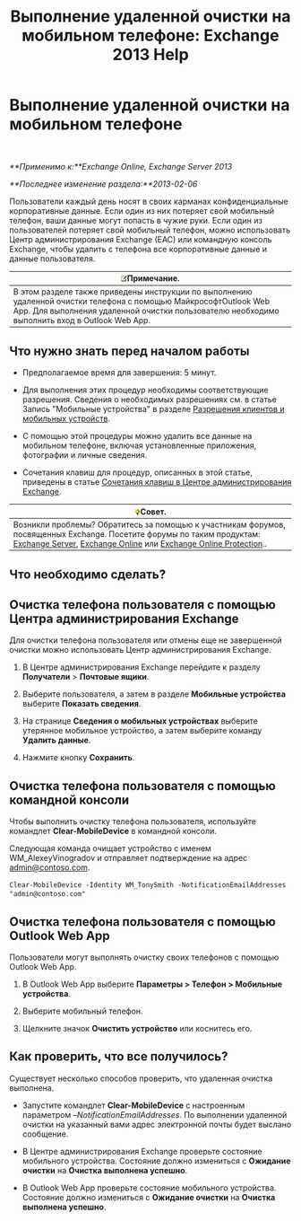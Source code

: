 ﻿---
title: 'Выполнение удаленной очистки на мобильном телефоне: Exchange 2013 Help'
TOCTitle: Выполнение удаленной очистки на мобильном телефоне
ms:assetid: 67ba838e-031d-4a98-b277-170683b6f520
ms:mtpsurl: https://technet.microsoft.com/ru-ru/library/Aa998614(v=EXCHG.150)
ms:contentKeyID: 52059147
ms.date: 04/30/2018
mtps_version: v=EXCHG.150
ms.translationtype: HT
---

# Выполнение удаленной очистки на мобильном телефоне

 

_**Применимо к:**Exchange Online, Exchange Server 2013_

_**Последнее изменение раздела:**2013-02-06_

Пользователи каждый день носят в своих карманах конфиденциальные корпоративные данные. Если один из них потеряет свой мобильный телефон, ваши данные могут попасть в чужие руки. Если один из пользователей потеряет свой мобильный телефон, можно использовать Центр администрирования Exchange (EAC) или командную консоль Exchange, чтобы удалить с телефона все корпоративные данные и данные пользователя.

<table>
<thead>
<tr class="header">
<th><img src="images/JJ126620.note(EXCHG.150).gif" title="Примечание" alt="Примечание" />Примечание.</th>
</tr>
</thead>
<tbody>
<tr class="odd">
<td>В этом разделе также приведены инструкции по выполнению удаленной очистки телефона с помощью МайкрософтOutlook Web App. Для выполнения удаленной очистки пользователю необходимо выполнить вход в Outlook Web App.</td>
</tr>
</tbody>
</table>


## Что нужно знать перед началом работы

  - Предполагаемое время для завершения: 5 минут.

  - Для выполнения этих процедур необходимы соответствующие разрешения. Сведения о необходимых разрешениях см. в статье Запись "Мобильные устройства" в разделе [Разрешения клиентов и мобильных устройств](clients-and-mobile-devices-permissions-exchange-2013-help.md).

  - С помощью этой процедуры можно удалить все данные на мобильном телефоне, включая установленные приложения, фотографии и личные сведения.

  - Сочетания клавиш для процедур, описанных в этой статье, приведены в статье [Сочетания клавиш в Центре администрирования Exchange](keyboard-shortcuts-in-the-exchange-admin-center-exchange-online-protection-help.md).

<table>
<thead>
<tr class="header">
<th><img src="images/Bb124558.tip(EXCHG.150).gif" title="Совет" alt="Совет" />Совет.</th>
</tr>
</thead>
<tbody>
<tr class="odd">
<td>Возникли проблемы? Обратитесь за помощью к участникам форумов, посвященных Exchange. Посетите форумы по таким продуктам: <a href="https://go.microsoft.com/fwlink/p/?linkid=60612">Exchange Server</a>, <a href="https://go.microsoft.com/fwlink/p/?linkid=267542">Exchange Online</a> или <a href="https://go.microsoft.com/fwlink/p/?linkid=285351">Exchange Online Protection</a>..</td>
</tr>
</tbody>
</table>


## Что необходимо сделать?

## Очистка телефона пользователя с помощью Центра администрирования Exchange

Для очистки телефона пользователя или отмены еще не завершенной очистки можно использовать Центр администрирования Exchange.

1.  В Центре администрирования Exchange перейдите к разделу **Получатели** \> **Почтовые ящики**.

2.  Выберите пользователя, а затем в разделе **Мобильные устройства** выберите **Показать сведения**.

3.  На странице **Сведения о мобильных устройствах** выберите утерянное мобильное устройство, а затем выберите команду **Удалить данные**.

4.  Нажмите кнопку **Сохранить**.

## Очистка телефона пользователя с помощью командной консоли

Чтобы выполнить очистку телефона пользователя, используйте командлет **Clear-MobileDevice** в командной консоли.

Следующая команда очищает устройство с именем WM\_AlexeyVinogradov и отправляет подтверждение на адрес admin@contoso.com.

    Clear-MobileDevice -Identity WM_TonySmith -NotificationEmailAddresses "admin@contoso.com"

## Очистка телефона пользователя с помощью Outlook Web App

Пользователи могут выполнять очистку своих телефонов с помощью Outlook Web App.

1.  В Outlook Web App выберите **Параметры \> Телефон \> Мобильные устройства**.

2.  Выберите мобильный телефон.

3.  Щелкните значок **Очистить устройство** или коснитесь его.

## Как проверить, что все получилось?

Существует несколько способов проверить, что удаленная очистка выполнена.

  - Запустите командлет **Clear-MobileDevice** с настроенным параметром *–NotificationEmailAddresses*. По выполнении удаленной очистки на указанный вами адрес электронной почты будет выслано сообщение.

  - В Центре администрирования Exchange проверьте состояние мобильного устройства. Состояние должно измениться с **Ожидание очистки** на **Очистка выполнена успешно**.

  - В Outlook Web App проверьте состояние мобильного устройства. Состояние должно измениться с **Ожидание очистки** на **Очистка выполнена успешно**.

